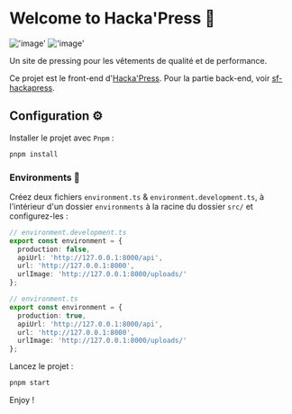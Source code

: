 # Welcome to Hacka'Press 🧺

!['image'](https://img.shields.io/badge/Angular-DD0031?style=for-the-badge&logo=angular&logoColor=white) !['image'](https://img.shields.io/badge/Tailwind_CSS-38B2AC?style=for-the-badge&logo=tailwind-css&logoColor=white)

Un site de pressing pour les vêtements de qualité et de performance.

Ce projet est le front-end d'[Hacka'Press](<https://hackapress.you-dev.fr>). Pour la partie back-end, voir [sf-hackapress](<https://github.com/Younesasn/sf-hackapress.git>).

## Configuration ⚙️

Installer le projet avec `Pnpm` :
```bash
pnpm install
```

### Environments 🌳

Créez deux fichiers `environment.ts` & `environment.development.ts`, à l'intérieur d'un dossier `environments` à la racine du dossier `src/` et configurez-les :

```typescript
// environment.development.ts
export const environment = {
  production: false,
  apiUrl: 'http://127.0.0.1:8000/api',
  url: 'http://127.0.0.1:8000',
  urlImage: 'http://127.0.0.1:8000/uploads/'
};
```

```typescript
// environment.ts
export const environment = {
  production: true,
  apiUrl: 'http://127.0.0.1:8000/api',
  url: 'http://127.0.0.1:8000',
  urlImage: 'http://127.0.0.1:8000/uploads/'
};
```

Lancez le projet :
```bash
pnpm start
```

Enjoy !